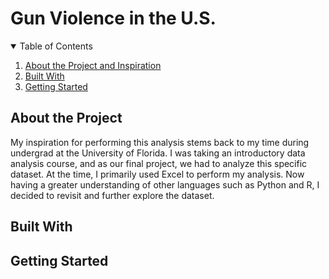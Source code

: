 # Gun Violence in the U.S.
<!-- TABLE OF CONTENTS -->
<details open="open">
  <summary>Table of Contents</summary>
  <ol>
    <li><a href="#about-the-project-and-inspiration">About the Project and Inspiration</a></li>
    <li><a href="#built-with">Built With</a></li>
    <li><a href="#getting-started">Getting Started</a></li>
  </ol>
</details>

<!--
    <li>
      <a href="#user-interface-walkthrough">User Interface Walkthrough</a>
      <ul>
        <li><a href="#search-criteria-and-filters">Search Criteria and Filters</a></li>
        <li><a href="#view-more-flight-information">View More Flight Information</a></li>
        <li><a href="#reschedule-a-flight">Reschedule a Flight</a></li>
        <li><a href="#cancel-a-flight">Cancel a Flight</a></li>
      </ul>
    </li>
    <li><a href="#acknowledgements">Acknowledgements</a></li>
-->

## About the Project
My inspiration for performing this analysis stems back to my time during undergrad at the University of Florida. I was taking an introductory data analysis course, and as our final project, we had to analyze this specific dataset. At the time, I primarily used Excel to perform my analysis. Now having a greater understanding of other languages such as Python and R, I decided to revisit and further explore the dataset.

## Built With

## Getting Started
